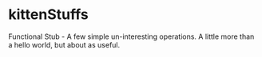 kittenStuffs
============

Functional Stub - A few simple un-interesting operations.  A little more than a hello world, but about as useful.
